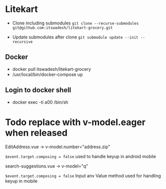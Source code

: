 # Litekart

- Clone including submodules
  `git clone --recurse-submodules git@github.com:itswadesh/litekart-grocery.git`

- Update submodules after clone
  `git submodule update --init --recursive`

## Docker

- docker pull itswadesh/litekart-grocery
- /usr/local/bin/docker-compose up

## Login to docker shell

- docker exec -ti a00 /bin/sh

# Todo replace with v-model.eager when released

EditAddress.vue -> v-model.number="address.zip"

`$event.target.composing = false` used to handle keyup in android mobile

search-suggestions.vue -> v-model="q"

`$event.target.composing = false` Input anv Value method used for handling keyup in mobile
